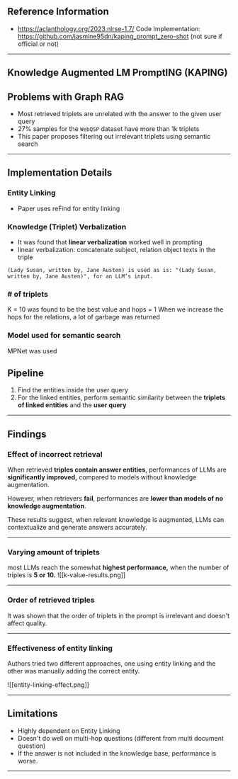 ## Reference Information

- https://aclanthology.org/2023.nlrse-1.7/
Code Implementation: https://github.com/jasmine95dn/kaping_prompt_zero-shot (not sure if official or not)
---
## Knowledge Augmented LM PromptING (KAPING)

## Problems with Graph RAG
- Most retrieved triplets are unrelated with the answer to the given user query
- 27% samples for the `WebQSP` dataset have more than 1k triplets
- This paper proposes filtering out irrelevant triplets using semantic search

---
## Implementation Details
### Entity Linking
- Paper uses reFind for entity linking
### Knowledge (Triplet) Verbalization
- It was found that **linear verbalization** worked well in prompting
- linear verbalization: concatenate subject, relation object texts in the triple 
```
(Lady Susan, written by, Jane Austen) is used as is: "(Lady Susan,
written by, Jane Austen)", for an LLM’s input.
```
### # of triplets

K = 10 was found to be the best value
and hops = 1
When we increase the hops for the relations, a lot of garbage was returned
### Model used for semantic search

MPNet was used
## Pipeline

1. Find the entities inside the user query
2. For the linked entities, perform semantic similarity between the **triplets of linked entities** and the **user query**
---
## Findings
### Effect of incorrect retrieval
 
When retrieved **triples contain answer entities**, performances of LLMs are **significantly improved,** compared to models without knowledge augmentation. 

However, when retrievers **fail**, performances are **lower than models of no knowledge augmentation**. 

These results suggest, when relevant knowledge is augmented, LLMs can contextualize and generate answers accurately. 

****
### Varying amount of triplets
most LLMs reach the somewhat **highest performance,** when the number of triples is **5 or 10.**
![[k-value-results.png]]

---
### Order of retrieved triples
It was shown that the order of triplets in the prompt is irrelevant and doesn't affect quality.
****
### Effectiveness of entity linking

Authors tried two different approaches, one using entity linking and the other was manually adding the correct entity.

![[entity-linking-effect.png]]

---
## Limitations

- Highly dependent on Entity Linking
- Doesn't do well on multi-hop questions (different from multi document question)
- If the answer is not included in the knowledge base, performance is worse.

---
